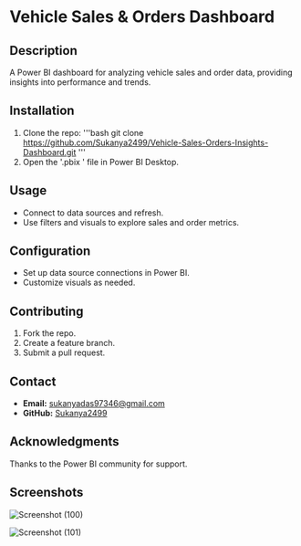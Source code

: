 # Vehicle Sales & Orders Dashboard

## Description
A Power BI dashboard for analyzing vehicle sales and order data, providing insights into performance and trends.

## Installation
1. Clone the repo:
   '''bash
   git clone https://github.com/Sukanya2499/Vehicle-Sales-Orders-Insights-Dashboard.git
   '''
2. Open the '.pbix ' file in Power BI Desktop.

## Usage
- Connect to data sources and refresh.
- Use filters and visuals to explore sales and order metrics.

## Configuration
- Set up data source connections in Power BI.
- Customize visuals as needed.

## Contributing
1. Fork the repo.
2. Create a feature branch.
3. Submit a pull request.

## Contact
- **Email:** sukanyadas97346@gmail.com
- **GitHub:** [Sukanya2499](https://github.com/Sukanya2499)

## Acknowledgments
Thanks to the Power BI community for support.

## Screenshots


![Screenshot (100)](https://github.com/user-attachments/assets/d7f5e6dd-9196-4ec5-af57-3317ac0e039d)



![Screenshot (101)](https://github.com/user-attachments/assets/ed090bd2-0c72-4b46-8301-a655ac01f5fe)

